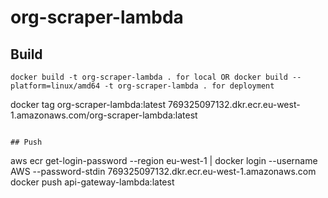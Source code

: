 # org-scraper-lambda

## Build
```
docker build -t org-scraper-lambda . for local OR docker build --platform=linux/amd64 -t org-scraper-lambda . for deployment
```
docker tag org-scraper-lambda:latest 769325097132.dkr.ecr.eu-west-1.amazonaws.com/org-scraper-lambda:latest
```

## Push
```
aws ecr get-login-password --region eu-west-1 | docker login --username AWS --password-stdin 769325097132.dkr.ecr.eu-west-1.amazonaws.com                
docker push api-gateway-lambda:latest
```